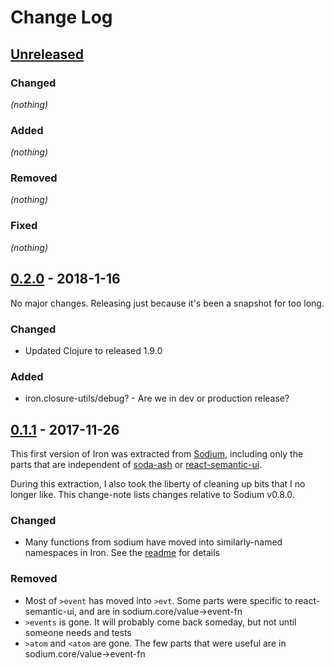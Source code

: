 # Change Log

## [Unreleased]
### Changed
_(nothing)_
### Added
_(nothing)_
### Removed
_(nothing)_
### Fixed
_(nothing)_


## [0.2.0] - 2018-1-16
No major changes. Releasing just because it's been a snapshot for too long.
### Changed
- Updated Clojure to released 1.9.0
### Added
- iron.closure-utils/debug? - Are we in dev or production release?


## [0.1.1] - 2017-11-26
This first version of Iron was extracted from [Sodium](https://github.com/deg/sodium),
including only the parts that are independent of
[soda-ash](https://github.com/gadfly361/soda-ash) or
[react-semantic-ui](https://github.com/Semantic-Org/Semantic-UI-React).

During this extraction, I also took the liberty of cleaning up bits that I no longer
like. This change-note lists changes relative to Sodium v0.8.0.

### Changed
- Many functions from sodium have moved into similarly-named namespaces in Iron. See the
  [readme](README.md) for details
### Removed
- Most of `>event` has moved into `>evt`. Some parts were specific to react-semantic-ui,
  and are in sodium.core/value->event-fn
- `>events` is gone. It will probably come back someday, but not until someone needs and tests
- `>atom` and `<atom` are gone. The few parts that were useful are in sodium.core/value->event-fn

[Unreleased]: https://github.com/deg/iron/compare/cdcb5e0...HEAD
[0.2.0]:      https://github.com/deg/iron/compare/cdcb5e0...HEAD
[0.1.1]:      https://github.com/deg/iron/compare/6e80201...cdcb5e0
